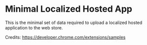 # Minimal Localized Hosted App
This is the minimal set of data required to upload a localized hosted application to the web store.

Credits: https://developer.chrome.com/extensions/samples
